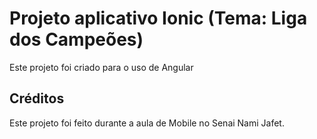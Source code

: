# Projeto aplicativo Ionic (Tema: Liga dos Campeões)

Este projeto foi criado para o uso de Angular

## Créditos

Este projeto foi feito durante a aula de Mobile no Senai Nami Jafet.
